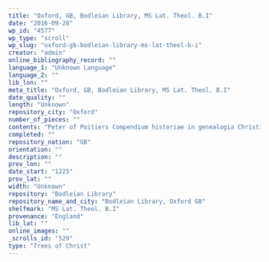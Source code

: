 ```yaml
---
title: "Oxford, GB, Bodleian Library, MS Lat. Theol. B.I"
date: "2016-09-28"
wp_id: "4577"
wp_type: "scroll"
wp_slug: "oxford-gb-bodleian-library-ms-lat-theol-b-i"
creator: "admin"
online_bibliography_record: ""
language_1: "Unknown Language"
language_2: ""
lib_lon: ""
meta_title: "Oxford, GB, Bodleian Library, MS Lat. Theol. B.I"
date_quality: ""
length: "Unknown"
repository_city: "Oxford"
number_of_pieces: ""
contents: "Peter of Poitiers Compendium historiae in genealogia Christi."
completed: ""
repository_nation: "GB"
orientation: ""
description: ""
prov_lon: ""
date_start: "1225"
prov_lat: ""
width: "Unknown"
repository: "Bodleian Library"
repository_name_and_city: "Bodleian Library, Oxford GB"
shelfmark: "MS Lat. Theol. B.I"
provenance: "England"
lib_lat: ""
online_images: ""
_scrolls_id: "529"
type: "Trees of Christ"
---
```



